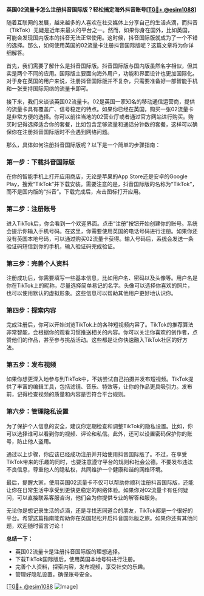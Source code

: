 **英国02流量卡怎么注册抖音国际版？轻松搞定海外抖音账号[[TG💪+ @esim1088](https://t.me/s/esim1088)]**

随着互联网的发展，越来越多的人喜欢在社交媒体上分享自己的生活点滴，而抖音（TikTok）无疑是近年来最火的平台之一。然而，如果你身在国外，比如英国，可能会发现国内版本的抖音无法正常使用。这时候，抖音国际版就成为了一个不错的选择。那么，如何使用英国的02流量卡注册抖音国际版呢？这篇文章将为你详细解答。

首先，我们需要了解什么是抖音国际版。抖音国际版与国内版虽然名字相似，但其实是两个不同的应用。国际版主要面向海外用户，功能和界面设计也更加国际化。对于身在英国的用户来说，注册抖音国际版并不复杂，只需要准备好一部智能手机和一张支持国际网络的流量卡即可。

接下来，我们来谈谈英国02流量卡。02是英国一家知名的移动通信运营商，提供的流量卡具有覆盖广、信号稳定的特点。如果你已经在英国，购买一张02流量卡是非常方便的选择。你可以前往当地的02营业厅或者通过官方网站进行购买。购买时记得选择适合你的套餐，比如包含足够流量和通话分钟数的套餐，这样可以确保你在注册抖音国际版时不会遇到网络问题。

那么，具体如何注册抖音国际版呢？以下是一个简单的步骤指南：

### **第一步：下载抖音国际版**
在你的智能手机上打开应用商店，无论是苹果的App Store还是安卓的Google Play，搜索“TikTok”并下载安装。需要注意的是，抖音国际版的名称为“TikTok”，而不是国内版的“抖音”。下载完成后，点击图标打开应用。

### **第二步：注册账号**
进入TikTok后，你会看到一个欢迎界面。点击“注册”按钮开始创建你的账号。系统会提示你输入手机号码。在这里，你需要使用英国的电话号码进行注册。如果你还没有英国本地号码，可以通过购买02流量卡获得。输入号码后，系统会发送一条验证码短信到你的手机，输入验证码完成验证。

### **第三步：完善个人资料**
注册成功后，你需要填写一些基本信息，比如用户名、密码以及头像等。用户名是你在TikTok上的昵称，尽量选择简单易记的名字。头像可以选择你喜欢的照片，也可以使用默认的虚拟形象。这些信息可以帮助其他用户更好地认识你。

### **第四步：探索内容**
完成注册后，你可以开始浏览TikTok上的各种短视频内容了。TikTok的推荐算法非常智能，会根据你的观看习惯推送相关的内容。你可以关注你喜欢的创作者，点赞他们的作品，甚至参与挑战活动。这些都是让你快速融入TikTok社区的好方法。

### **第五步：发布视频**
如果你想更深入地参与到TikTok中，不妨尝试自己拍摄并发布短视频。TikTok提供了丰富的编辑工具，包括滤镜、音乐、特效等，让你的作品更具吸引力。发布前，记得检查视频的质量和内容是否符合平台规则。

### **第六步：管理隐私设置**
为了保护个人信息的安全，建议你定期检查和调整TikTok的隐私设置。比如，你可以选择谁可以看到你的视频、评论和私信。此外，还可以设置密码保护你的账号，防止他人盗用。

通过以上步骤，你应该已经成功注册并开始使用抖音国际版了。不过，在享受TikTok带来的乐趣的同时，也要注意遵守平台的规则和社会公德。不要发布违法不良信息，尊重他人的隐私权，共同维护一个健康和谐的网络环境。

最后，提醒大家，使用英国02流量卡不仅可以帮助你顺利注册抖音国际版，还能让你在日常生活中享受到更快更稳定的网络体验。如果你对02流量卡有任何疑问，可以直接联系客服咨询，他们会为你提供专业的解答和服务。

无论你是想记录生活的点滴，还是寻找志同道合的朋友，TikTok都是一个很好的平台。希望这篇指南能帮助你在英国轻松开启抖音国际版之旅。如果你还有其他问题，欢迎随时留言讨论！

**总结一下：**
- 英国02流量卡是注册抖音国际版的理想选择。
- 下载TikTok国际版后，使用英国本地号码进行注册。
- 完善个人资料，探索内容，发布视频，享受社交的乐趣。
- 管理好隐私设置，确保账号安全。

[[TG💪+ @esim1088](https://t.me/s/esim1088) ![Image](https://i.postimg.cc/4NQfJmqS/Snipaste-2025-05-13-00-14-12.png)]